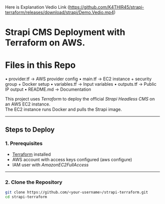 Here is Explanation Vedio Link (https://github.com/K4THIR45/strapi-terraform/releases/download/strapi/Demo.Vedio.mp4)

# Strapi CMS Deployment with Terraform on AWS.
# Files in this Repo
•	provider.tf → AWS provider config
•	main.tf → EC2 instance + security group + Docker setup
•	variables.tf → Input variables
•	outputs.tf → Public IP output
•	README.md → Documentation

This project uses *Terraform* to deploy the official *Strapi Headless CMS* on an AWS EC2 instance.  
The EC2 instance runs Docker and pulls the Strapi image.

---

## Steps to Deploy

### 1. Prerequisites
- [Terraform](https://developer.hashicorp.com/terraform/downloads) installed
- AWS account with access keys configured (aws configure)
- IAM user with *AmazonEC2FullAccess*

---

### 2. Clone the Repository
```bash
git clone https://github.com/<your-username>/strapi-terraform.git
cd strapi-terraform
